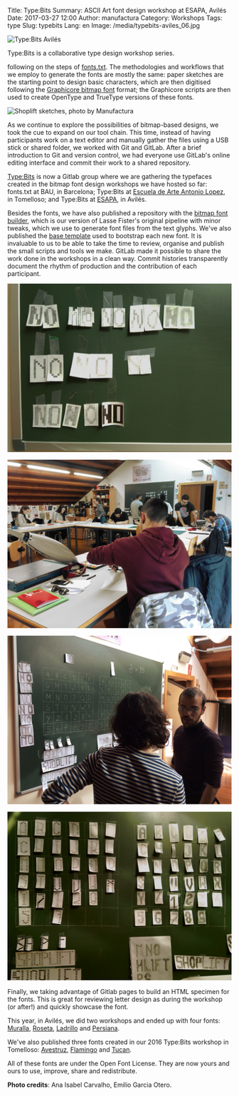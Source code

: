 Title: Type:Bits
Summary: ASCII Art font design workshop at ESAPA, Avilés
Date: 2017-03-27 12:00
Author: manufactura
Category: Workshops
Tags: type
Slug: typebits
Lang: en
Image: /media/typebits-aviles_06.jpg

![Type:Bits Avilés]({static}/media/typebits-aviles_06.jpg "Type:Bits Avilés, photo by Manufactura")

Type:Bits is a collaborative type design workshop series.

following on the steps of
[fonts.txt](http://manufacturaindependente.org/fontstxt).  The methodologies
and workflows that we employ to generate the fonts are mostly the same: paper
sketches are the starting point to design basic characters, which are then
digitised following the [Graphicore bitmap
font](http://graphicore.de/en/archive/2010-09-09_A-Brute-Font-Attack) format;
the Graphicore scripts are then used to create OpenType and TrueType versions
of these fonts.

![Shoplift sketches, photo by Manufactura]({static}/media/typebits-aviles_01.jpg "Shoplift sketches, photo by Manufactura")

As we continue to explore the possibilities of bitmap-based designs,  we took
the cue to expand on our tool chain. This time, instead of having participants
work on a text editor and manually gather the files using a USB stick or shared
folder, we worked with Git and GitLab. After a brief introduction to Git and
version control, we had everyone use GitLab's online editing interface and
commit their work to a shared repository.

[Type:Bits](https://gitlab.com/typebits) is now a Gitlab group where we are 
gathering the typefaces created in the bitmap font design workshops we have hosted so far:
fonts.txt at BAU, in Barcelona; Type:Bits at 
[Escuela de Arte Antonio Lopez](http://escueladeartetomelloso.org), in 
Tomelloso; and Type:Bits at [ESAPA](http://www.esapa.org), in Avilés. 

Besides the fonts, we have also published a repository with the [bitmap font
builder](https://gitlab.com/typebits/bitmapfontbuilder), which is our version
of Lasse Fister's original pipeline with minor tweaks, which we use to generate
font files from the text glyphs. We've also published the [base
template](https://gitlab.com/typebits/cookiecutter-bitmapfont) used to
bootstrap each new font. It is invaluable to us to be able to take the time to
review, organise and publish the small scripts and tools we make. GitLab made
it possible to share the work done in the workshops in a clean way. Commit
histories transparently document the rhythm of production and the contribution
of each participant.


<div class="grid-x grid-margin-x small-up-1 medium-up-2">
  <div class="cell">
    <p><img src="../media/typebits-aviles_04.jpg" alt="Type:Bits Avilés, photo by Manufactura"></p>
  </div>
  <div class="cell">
    <p><img src="../media/typebits-aviles_03.jpg" alt="Type:Bits Avilés, photo by Emilio García Otero"></p>
  </div>
  <div class="cell">
    <p><img src="../media/typebits-aviles_02.jpg" alt="Type:Bits Avilés, photo by Emilio García Otero"></p>
  </div>
  <div class="cell">
    <p><img src="../media/typebits-aviles_05.jpg" alt="Type:Bits Avilés, photo by Manufactura"></p>
  </div>
</div>

Finally, we taking advantage of Gitlab pages to build an HTML specimen for the 
fonts. This is great for reviewing letter design as during the workshop (or 
after!) and quickly showcase the font.

This year, in Avilés, we did two workshops and ended up with four fonts: 
[Muralla](https://gitlab.com/typebits/font-muralla), 
[Roseta](https://gitlab.com/typebits/font-roseta), 
[Ladrillo](https://gitlab.com/typebits/font-ladrillo) and 
[Persiana](https://gitlab.com/typebits/font-persiana). 

We've also published three fonts created in our 2016 Type:Bits workshop in Tomelloso:
[Avestruz](https://gitlab.com/typebits/font-avestruz), 
[Flamingo](https://gitlab.com/typebits/font-flamingo) and 
[Tucan](https://gitlab.com/typebits/font-tucan). 

All of these fonts are under the Open Font License. They are now yours and ours
to use, improve, share and redistribute.

**Photo credits**: Ana Isabel Carvalho, Emilio Garcia Otero.
